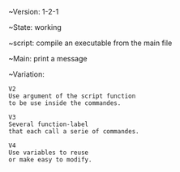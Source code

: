 
~Version: 1-2-1

~State: working

~script: compile an executable from the main file

~Main: print a message

~Variation:

    V2
    Use argument of the script function
    to be use inside the commandes.

    V3
    Several function-label
    that each call a serie of commandes.

    V4
    Use variables to reuse
    or make easy to modify.


